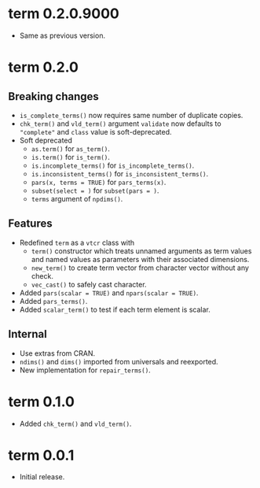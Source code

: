 # term 0.2.0.9000

- Same as previous version.


# term 0.2.0

## Breaking changes

- `is_complete_terms()` now requires same number of duplicate copies.
- `chk_term()` and `vld_term()` argument `validate` now defaults to `"complete"` and `class` value is soft-deprecated.
- Soft deprecated
    - `as.term()` for `as_term()`.
    - `is.term()` for `is_term()`.
    - `is.incomplete_terms()` for `is_incomplete_terms()`.
    - `is.inconsistent_terms()` for `is_inconsistent_terms()`.
    - `pars(x, terms = TRUE)` for `pars_terms(x)`.
    - `subset(select = )` for `subset(pars = )`.
    - `terms` argument of `npdims()`.

## Features

- Redefined `term` as a `vtcr` class with
  - `term()` constructor which treats unnamed arguments as term values and named values as parameters with their associated dimensions.
  - `new_term()` to create term vector from character vector without any check.
  - `vec_cast()` to safely cast character.
- Added `pars(scalar = TRUE)` and `npars(scalar = TRUE)`.
- Added `pars_terms()`.
- Added `scalar_term()` to test if each term element is scalar.

## Internal

- Use extras from CRAN.
- `ndims()` and `dims()` imported from universals and reexported.
- New implementation for `repair_terms()`.

# term 0.1.0

- Added `chk_term()` and `vld_term()`.

# term 0.0.1

- Initial release.
